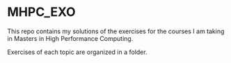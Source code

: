 # MHPC_EXO

This repo contains my solutions of the exercises for the courses I am taking in Masters in High Performance Computing. 

Exercises of each topic are organized in a folder. 